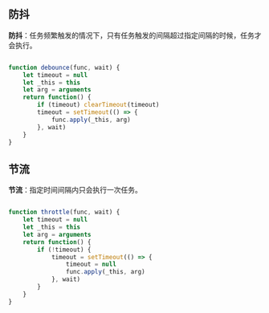 ## 防抖

**防抖**：任务频繁触发的情况下，只有任务触发的间隔超过指定间隔的时候，任务才会执行。

```js

function debounce(func, wait) {
    let timeout = null
    let _this = this
    let arg = arguments
    return function() {
        if (timeout) clearTimeout(timeout)
        timeout = setTimeout(() => {
            func.apply(_this, arg)
        }, wait)
    }
}

```

## 节流

**节流**：指定时间间隔内只会执行一次任务。

```js

function throttle(func, wait) {
    let timeout = null
    let _this = this
    let arg = arguments
    return function() {
        if (!timeout) {
            timeout = setTimeout(() => {
                timeout = null
                func.apply(_this, arg)
            }, wait)
        }
    }
}

```